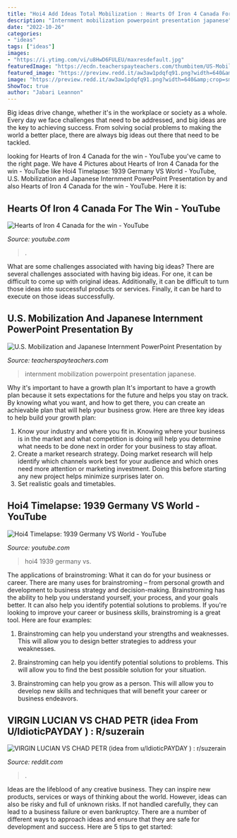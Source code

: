 ```yaml
---
title: "Hoi4 Add Ideas Total Mobilization : Hearts Of Iron 4 Canada For The Win"
description: "Internment mobilization powerpoint presentation japanese"
date: "2022-10-26"
categories:
- "ideas"
tags: ["ideas"]
images:
- "https://i.ytimg.com/vi/u8HwD6FULEU/maxresdefault.jpg"
featuredImage: "https://ecdn.teacherspayteachers.com/thumbitem/US-Mobilization-and-Japanese-Internment-PowerPoint-Presentation-1556568713/original-178339-3.jpg"
featured_image: "https://preview.redd.it/aw3aw1pdqfq91.png?width=640&amp;crop=smart&amp;auto=webp&amp;s=230eb7b2cfaee4cc1abaa50b7a433c9899119799"
image: "https://preview.redd.it/aw3aw1pdqfq91.png?width=640&amp;crop=smart&amp;auto=webp&amp;s=230eb7b2cfaee4cc1abaa50b7a433c9899119799"
ShowToc: true
author: "Jabari Leannon"
---
```



Big ideas drive change, whether it's in the workplace or society as a whole. Every day we face challenges that need to be addressed, and big ideas are the key to achieving success. From solving social problems to making the world a better place, there are always big ideas out there that need to be tackled.

	

		
looking for Hearts of Iron 4 Canada for the win - YouTube you've came to the right page. We have 4 Pictures about Hearts of Iron 4 Canada for the win - YouTube like Hoi4 Timelapse: 1939 Germany VS World - YouTube, U.S. Mobilization and Japanese Internment PowerPoint Presentation by and also Hearts of Iron 4 Canada for the win - YouTube. Here it is:
		
    
## Hearts Of Iron 4 Canada For The Win - YouTube

<img loading=lazy src="https://i.ytimg.com/vi/WI7LDV7OnKU/maxresdefault.jpg" onerror="this.onerror=null;this.src='https://tse2.mm.bing.net/th?id=OIP.CsDPLw8-lN7lTkqD_VVPHwHaEK&amp;pid=15.1';" alt="Hearts of Iron 4 Canada for the win - YouTube">

_Source: youtube.com_

>. 

	

What are some challenges associated with having big ideas?
There are several challenges associated with having big ideas. For one, it can be difficult to come up with original ideas. Additionally, it can be difficult to turn those ideas into successful products or services. Finally, it can be hard to execute on those ideas successfully.

    
## U.S. Mobilization And Japanese Internment PowerPoint Presentation By

<img loading=lazy src="https://ecdn.teacherspayteachers.com/thumbitem/US-Mobilization-and-Japanese-Internment-PowerPoint-Presentation-1556568713/original-178339-3.jpg" onerror="this.onerror=null;this.src='https://tse4.mm.bing.net/th?id=OIP.lr7Kfhhxi-tkFGIwAs9xkAAAAA&amp;pid=15.1';" alt="U.S. Mobilization and Japanese Internment PowerPoint Presentation by">

_Source: teacherspayteachers.com_

>internment mobilization powerpoint presentation japanese. 

	

Why it's important to have a growth plan
It's important to have a growth plan because it sets expectations for the future and helps you stay on track. By knowing what you want, and how to get there, you can create an achievable plan that will help your business grow. Here are three key ideas to help build your growth plan: 
1. Know your industry and where you fit in. Knowing where your business is in the market and what competition is doing will help you determine what needs to be done next in order for your business to stay afloat. 
2. Create a market research strategy. Doing market research will help identify which channels work best for your audience and which ones need more attention or marketing investment. Doing this before starting any new project helps minimize surprises later on. 
3. Set realistic goals and timetables.

    
## Hoi4 Timelapse: 1939 Germany VS World - YouTube

<img loading=lazy src="https://i.ytimg.com/vi/u8HwD6FULEU/maxresdefault.jpg" onerror="this.onerror=null;this.src='https://tse4.mm.bing.net/th?id=OIP.Fqfl_bWmonle6QIMKTk8zgHaEK&amp;pid=15.1';" alt="Hoi4 Timelapse: 1939 Germany VS World - YouTube">

_Source: youtube.com_

>hoi4 1939 germany vs. 

	

The applications of brainstroming: What it can do for your business or career.
There are many uses for brainstroming – from personal growth and development to business strategy and decision-making. Brainstroming has the ability to help you understand yourself, your process, and your goals better. It can also help you identify potential solutions to problems.
If you're looking to improve your career or business skills, brainstroming is a great tool. Here are four examples:

1) Brainstroming can help you understand your strengths and weaknesses. This will allow you to design better strategies to address your weaknesses.

2) Brainstroming can help you identify potential solutions to problems. This will allow you to find the best possible solution for your situation.

3) Brainstroming can help you grow as a person. This will allow you to develop new skills and techniques that will benefit your career or business endeavors.

    
## VIRGIN LUCIAN VS CHAD PETR (idea From U/IdioticPAYDAY ) : R/suzerain

<img loading=lazy src="https://preview.redd.it/aw3aw1pdqfq91.png?width=640&amp;crop=smart&amp;auto=webp&amp;s=230eb7b2cfaee4cc1abaa50b7a433c9899119799" onerror="this.onerror=null;this.src='https://tse3.mm.bing.net/th?id=OIP.f_1qpn-_qs4lOwPyzs2WdAHaDA&amp;pid=15.1';" alt="VIRGIN LUCIAN VS CHAD PETR (idea from u/IdioticPAYDAY ) : r/suzerain">

_Source: reddit.com_

>. 

	

Ideas are the lifeblood of any creative business. They can inspire new products, services or ways of thinking about the world. However, ideas can also be risky and full of unknown risks. If not handled carefully, they can lead to a business failure or even bankruptcy. There are a number of different ways to approach ideas and ensure that they are safe for development and success. Here are 5 tips to get started:


